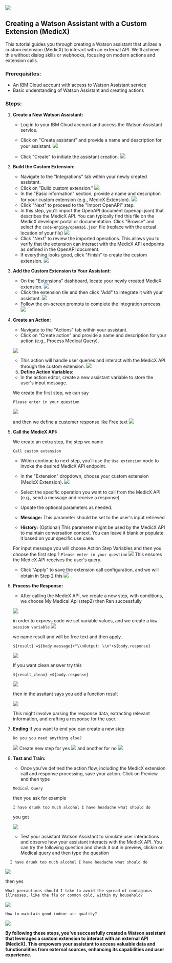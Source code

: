 
![](assets/2024-03-13-10-30-20.png)

## Creating a Watson Assistant with a Custom Extension (MedicX)



This tutorial guides you through creating a Watson assistant that utilizes a custom extension (MedicX) to interact with an external API. We'll achieve this without dialog skills or webhooks, focusing on modern actions and extension calls.

### Prerequisites:

* An IBM Cloud account with access to Watson Assistant service
* Basic understanding of Watson Assistant and creating actions

### Steps:

1. **Create a New Watson Assistant:**
    * Log in to your IBM Cloud account and access the Watson Assistant service.
    * Click on "Create assistant" and provide a name and description for your assistant.
     ![](assets/2024-03-11-18-54-49.png)
     
    * Click "Create" to initiate the assistant creation.
     ![](assets/2024-03-11-18-56-03.png)
2. **Build the Custom Extension:**
    * Navigate to the "Integrations" tab within your newly created assistant.
    * Click on "Build custom extension."
     ![](assets/2024-03-11-19-00-33.png)
    * In the "Basic information" section, provide a name and description for your custom extension (e.g., MedicX Extension).
     ![](assets/2024-03-11-19-01-23.png)
    * Click "Next" to proceed to the "Import OpenAPI" step.
    * In this step, you'll import the OpenAPI document (openapi.json) that describes the MedicX API. You can typically find this file on the MedicX developer portal or documentation. Click "Browse" and select the `code-engine/openapi.json` file (replace with the actual location of your file)
    ![](assets/2024-03-11-19-04-10.png)
    * Click "Next" to review the imported operations. This allows you to verify that the extension can interact with the MedicX API endpoints as defined in the OpenAPI document.
    * If everything looks good, click "Finish" to create the custom extension.
    ![](assets/2024-03-11-19-05-24.png)

3. **Add the Custom Extension to Your Assistant:**
    * On the "Extensions" dashboard, locate your newly created MedicX extension.
    ![](assets/2024-03-11-19-07-16.png)
    * Click the extension tile and then click "Add" to integrate it with your assistant.
     ![](assets/2024-03-11-19-07-46.png)
    * Follow the on-screen prompts to complete the integration process.
      ![](assets/2024-03-11-19-10-23.png)   
4. **Create an Action:**
    * Navigate to the "Actions" tab within your assistant.
    * Click on "Create action" and provide a name and description for your action (e.g., Process Medical Query).
    
    ![](assets/2024-03-11-19-12-25.png)
    * This action will handle user queries and interact with the MedicX API through the custom extension.
    ![](assets/2024-03-12-10-21-43.png)


    5. **Define Action Variables:**
    * In the action editor, create a new assistant variable to store the user's input message. 

    We create the first step, we can say

    ```
    Please enter in your question
    ```
    ![](assets/2024-03-12-17-23-04.png)


    and then we define a custemer response like Free text
    ![](assets/2024-03-12-17-23-58.png)


6. **Call the MedicX API:**


    We create an extra step, the step we name

    `Call custom extension`


  
    * Within continue to next step, you'll use the `Use extension` node to invoke the desired MedicX API endpoint.
    * In the "Extension" dropdown, choose your custom extension (MedicX Extension).
    ![](assets/2024-03-12-17-26-24.png)

    * Select the specific operation you want to call from the MedicX API (e.g., send a message and receive a response).

    * Update the optional parameters as needed.  
    * **Message:** This parameter should be set to the user's input retrieved
    * **History:** (Optional) This parameter might be used by the MedicX API to maintain conversation context. You can leave it blank or populate it based on your specific use case.

    For input message you will choose Action Step Variables and then you choose the first step 1.`Please enter in your question`
    ![](assets/2024-03-12-17-28-25.png)
    This ensures the MedicX API receives the user's query.    
   * Click "Apply" to save the extension call configuration,
    and we will obtain in Step 2 this
    ![](assets/2024-03-13-08-56-44.png)


7. **Process the Response:**
    * After calling the MedicX API,  we create a new step, with conditions, we choose My Medical Api (step2) then Ran successfully 
    

    ![](assets/2024-03-12-17-31-51.png)

    in order to express code we set variable values, and we create a `New session variable`
    ![](assets/2024-03-12-17-33-44.png)

    we name result and will be free text and then apply.

    ```
    ${result} =${body.message}+"\\nOutput: \\n"+${body.response}
   
    ```
    ![](assets/2024-03-12-17-49-55.png)
    
    If you want clean answer try this
    ```
    ${result_clean} =${body.response}

    ```
    ![](assets/2024-03-13-12-12-27.png)
  
    then in the assitant says you add a function result

    ![](assets/2024-03-12-17-50-43.png)

    This might involve parsing the response data, extracting relevant information, and crafting a response for the user.

8. **Ending**
If you want to end you can create a new step
    ```
    Do you you need anything else?
    ```
    ![](assets/2024-03-13-12-38-17.png)
    Create new step for yes
    ![](assets/2024-03-13-12-39-05.png)
    and another for no
    ![](assets/2024-03-13-12-39-23.png)



9. **Test and Train:**
    * Once you've defined the action flow, including the MedicX extension call and response processing, save your action.
    Click on Preview and then type

    ```
    Medical Query
    ```

    then you ask for example

    ```
    I have drunk too much alcohol I have headache what should do
    ```

    you got


    ![](assets/2024-03-12-17-53-09.png)

   * Test your assistant  Watson Assistant to simulate user interactions and observe how your assistant interacts with the MedicX API.
You can try the following question and check it out  in preview, clickin on Medical query and then type the question
```
  I have drunk too much alcohol I have headache what should do
```
![](assets/2024-03-13-12-42-14.png)

then yes
```
What precautions should I take to avoid the spread of contagious illnesses, like the flu or common cold, within my household?
```
![](assets/2024-03-13-12-42-46.png)

```
How to maintain good indoor air quality?
```
![](assets/2024-03-13-12-43-13.png)


**By following these steps, you've successfully created a Watson assistant that leverages a custom extension to interact with an external API (MedicX). This empowers your assistant to access valuable data and functionalities from external sources, enhancing its capabilities and user experience.**

